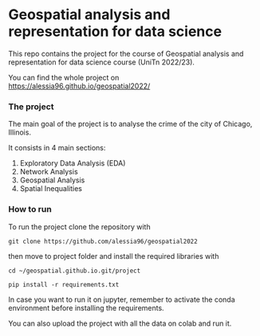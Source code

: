 # Geospatial analysis and representation for data science

This repo contains the project for the course of Geospatial analysis and representation for data science course (UniTn 2022/23).

You can find the whole project on https://alessia96.github.io/geospatial2022/
####

### The project
The main goal of the project is to analyse the crime of the city of Chicago, Illinois.

It consists in 4 main sections:
1. Exploratory Data Analysis (EDA)
2. Network Analysis
3. Geospatial Analysis
4. Spatial Inequalities

### How to run
To run the project clone the repository with 
    
    git clone https://github.com/alessia96/geospatial2022

then move to project folder and install the required libraries with

    cd ~/geospatial.github.io.git/project
    
    pip install -r requirements.txt

In case you want to run it on jupyter, remember to activate the conda environment before installing the requirements.

You can also upload the project with all the data on colab and run it.
